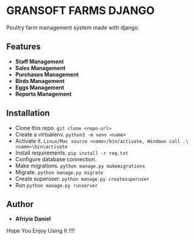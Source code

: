 # GRANSOFT FARMS DJANGO
Poultry farm management system made with django.<br>

## Features

* **Staff Management**
* **Sales Management**
* **Purchases Management**
* **Birds Management**
* **Eggs Management**
* **Reports Management**

## Installation
- Clone this repo. `git clone <repo-url>`
- Create a virtualenv. `python3 -m venv <name>`
- Activate it. `Linux/Mac source <name>/bin/activate, Windows call .\<name>\bin\activate`
- Install requirements. `pip install -r req.txt`
- Configure database connection.
- Make migrations. `python manage.py makemigrations`
- Migrate. `python manage.py migrate`
- Create superuser. `python manage.py createsuperuser`
- Run `python manage.py runserver`

## Author

* **Afriyie Daniel**

Hope You Enjoy Using It !!!!